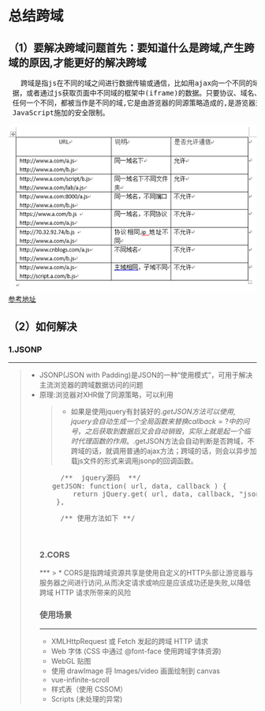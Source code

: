 <h1>总结跨域</h1>
<h2>（1）要解决跨域问题首先：要知道什么是跨域,产生跨域的原因,才能更好的解决跨域</h2>
<pre>
   跨域是指js在不同的域之间进行数据传输或通信，比如用ajax向一个不同的域请求数
 据，或者通过js获取页面中不同域的框架中(iframe)的数据。只要协议、域名、端口有
 任何一个不同，都被当作是不同的域,它是由游览器的同源策略造成的,是游览器对
 JavaScript施加的安全限制。
</pre>

![icon_01.png](https://github.com/gaokaomim/kuayu/blob/master/image/icon_01.png)
<a href="https://segmentfault.com/a/1190000000718840#articleHeader1">参考地址</a>
<h2>（2）如何解决</h2>
<h3>1.JSONP</h3>

***
>  * JSONP(JSON with Padding)是JSON的一种“使用模式”，可用于解决主流浏览器的跨域数据访问的问题
>  * 原理:浏览器对XHR做了同源策略，可以利用 <script> 元素的这个开放策略来做到跨域请求的作用，网页可以得到从其他来源动态产生的 JSON 资料，而这种使用模式就是所谓的 JSONP(有可能是历史遗迹（漏洞）)
>  * 兼容性：所有浏览器都兼容这种方式;
>  * 优点：很明显前端可以很轻松的做到跨域请求;
>  * 缺点:JSONP只支持GET请求，不支持POST请求,它只支持跨域HTTP请求这种情况，不能解决不同域的两个页面之间如何进行JavaScript调用的问题
>  * 前端代码如下

<pre>
     /** 前端生成script标签，并将src中传入需要执行的callback **/
     <script>
        var script=document.createElement("script");
        script.type="text/javascript"
        script.src = "http://example.com?jsonp=cb";
        document.body.appendChild(script);
     </script>
</pre>
 
>  * 如果是使用jquery有封装好的$.getJSON方法可以使用,jquery会自动生成一个全局函数来替换callback=?中的问号，之后获取到数据后又会自动销毁，实际上就是起一个临时代理函数的作用。$.getJSON方法会自动判断是否跨域，不跨域的话，就调用普通的ajax方法；跨域的话，则会以异步加载js文件的形式来调用jsonp的回调函数。

<pre>
     /**  jquery源码  **/
   getJSON: function( url, data, callback ) {
		return jQuery.get( url, data, callback, "json" );
	},
</pre>

<pre>
     /** 使用方法如下 **/
   <script type="text/javascript">
    $.getJSON('http://example.com/data.php?callback=?,function(jsondata)'){
        //处理获得的json数据
    });
   </script>
</pre>
<h3>2.CORS</h3>
***
>  * CORS是指跨域资源共享是使用自定义的HTTP头部让游览器与服务器之间进行访问,从而决定请求或响应是应该成功还是失败,以降低跨域 HTTP 请求所带来的风险

### 使用场景
***
*  XMLHttpRequest 或 Fetch 发起的跨域 HTTP 请求
*  Web 字体 (CSS 中通过 @font-face 使用跨域字体资源)
*  WebGL 贴图
*  使用 drawImage 将 Images/video 画面绘制到 canvas
*  vue-infinite-scroll
*  样式表（使用 CSSOM）
*  Scripts (未处理的异常)